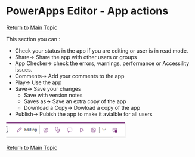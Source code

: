 # PowerApps Editor - App actions

[Return to Main Topic](https://github.com/felixbons/PowerPlatform/blob/main/PowerApps/beginner/3%20-%20PowerApps%20Editor%20-%20Let's%20take%20a%20look.md)<br>

This section you can :<br>

- Check your status in the app if you are editing or user is in read mode.<br>
- Share-> Share the app with other users or groups<br>
- App Checker-> check the errors, warnings, performance or Accessility issues. <br>
- Comments-> Add your comments to the app<br>
- Play-> Use the app<br>
- Save-> Save your changes<br>
   - Save with version notes<br> 
   - Saves as-> Save an extra copy of the app<br>
   - Download a Copy-> Dowload a copy of the app<br>
- Publish-> Pubish the app to make it avialble for all users

![AppActions](/PowerApps/assets/Topic3/PAEDetails/2024-01-11_21-41-15.png)<br>


[Return to Main Topic](https://github.com/felixbons/PowerPlatform/blob/main/PowerApps/beginner/3%20-%20PowerApps%20Editor%20-%20Let's%20take%20a%20look.md)<br>